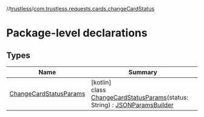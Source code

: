//[trustless](../../index.md)/[com.trustless.requests.cards.changeCardStatus](index.md)

# Package-level declarations

## Types

| Name | Summary |
|---|---|
| [ChangeCardStatusParams](-change-card-status-params/index.md) | [kotlin]<br>class [ChangeCardStatusParams](-change-card-status-params/index.md)(status: String) : [JSONParamsBuilder](../com.trustless.params/-j-s-o-n-params-builder/index.md) |
